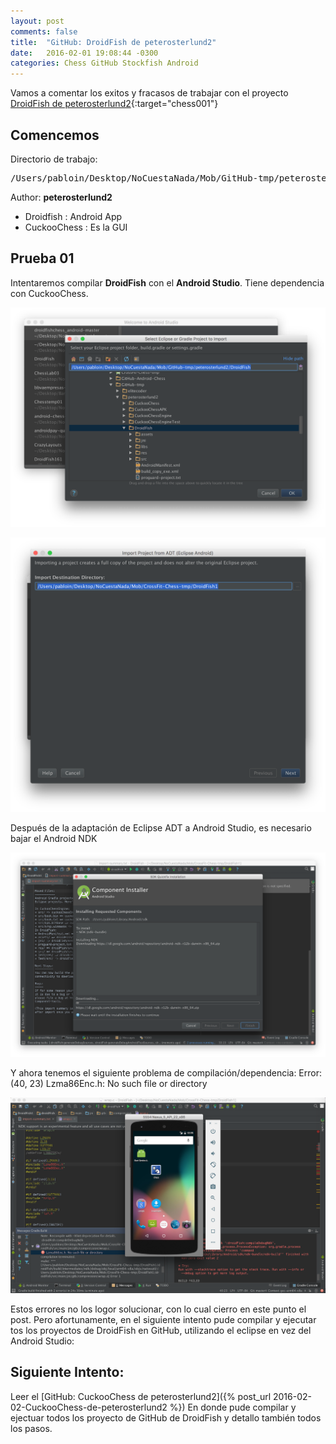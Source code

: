 ```yaml
---
layout: post
comments: false
title:  "GitHub: DroidFish de peterosterlund2"
date:   2016-02-01 19:08:44 -0300
categories: Chess GitHub Stockfish Android
---
```

Vamos a comentar los exitos y fracasos de trabajar con el proyecto [DroidFish de peterosterlund2][github-chess-001-droidfish]{:target="chess001"}


## Comencemos

Directorio de trabajo:

<pre>
/Users/pabloin/Desktop/NoCuestaNada/Mob/GitHub-tmp/peterosterlund2
</pre>

Author: **peterosterlund2**

-  Droidfish   : Android App
-  CuckooChess : Es la GUI



## Prueba 01

Intentaremos compilar **DroidFish** con el **Android Studio**.
Tiene dependencia con CuckooChess.

![importacion paso1 screenshot](/assets/post_001_droidfish00000.png)


![importacion paso2 screenshot](/assets/post_001_droidfish00001.png)

Después de la adaptación de Eclipse ADT a Android Studio, es necesario bajar el Android NDK

![importacion paso2 screenshot](/assets/post_001_droidfish00002.png)


Y ahora tenemos el siguiente problema de compilación/dependencia:
Error:(40, 23) Lzma86Enc.h: No such file or directory

![importacion paso2 screenshot](/assets/post_001_droidfish00003.png)

Estos errores no los logor solucionar, con lo cual cierro en este punto el post. Pero afortunamente, en el siguiente intento pude compilar y ejecutar tos los proyectos de DroidFish en GitHub, utilizando el eclipse en vez del Android Studio:

## Siguiente Intento:

Leer el [GitHub: CuckooChess de peterosterlund2]({% post_url 2016-02-02-CuckooChess-de-peterosterlund2 %})
En donde pude compilar y ejectuar todos los proyecto de GitHub de DroidFish y detallo también todos los pasos.







[github-chess-001-droidfish]:                https://github.com/peterosterlund2/droidfish
[github-chess-002-droidfishchess_android]:   https://github.com/elitecoder/droidfishchess_android
[github-chess-003-stockfishchess-ios]:       https://github.com/elitecoder/stockfishchess-ios
[github-chess-004-stockfishchess-android]:   https://github.com/mqprichard/stockfishchess-android
